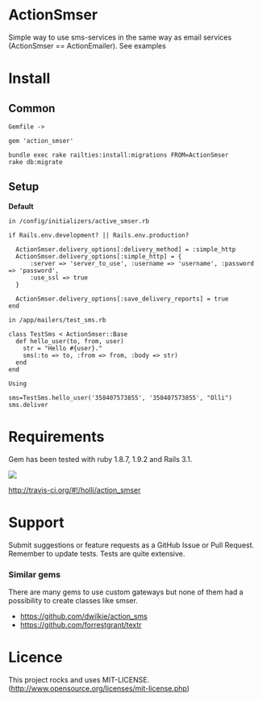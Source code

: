 # ActionSmser

Simple way to use sms-services in the same way as email services (ActionSmser == ActionEmailer). See examples

# Install


## Common

```
Gemfile ->

gem 'action_smser'

bundle exec rake railties:install:migrations FROM=ActionSmser
rake db:migrate
```

## Setup

**Default**

```
in /config/initializers/active_smser.rb

if Rails.env.development? || Rails.env.production?

  ActionSmser.delivery_options[:delivery_method] = :simple_http
  ActionSmser.delivery_options[:simple_http] = {
      :server => 'server_to_use', :username => 'username', :password => 'password',
      :use_ssl => true
  }

  ActionSmser.delivery_options[:save_delivery_reports] = true
end

```

```
in /app/mailers/test_sms.rb

class TestSms < ActionSmser::Base
  def hello_user(to, from, user)
    str = "Hello #{user}."
    sms(:to => to, :from => from, :body => str)
  end
end
```

```
Using

sms=TestSms.hello_user('358407573855', '358407573855', "Olli")
sms.deliver
```

# Requirements

Gem has been tested with ruby 1.8.7, 1.9.2 and Rails 3.1.

[<img src="https://secure.travis-ci.org/holli/action_smser.png" />](http://travis-ci.org/holli/action_smser)

http://travis-ci.org/#!/holli/action_smser

# Support

Submit suggestions or feature requests as a GitHub Issue or Pull Request. Remember to update tests. Tests are quite extensive.



### Similar gems

There are many gems to use custom gateways but none of them had a possibility to create classes like smser.

- https://github.com/dwilkie/action_sms
- https://github.com/forrestgrant/textr

# Licence

This project rocks and uses MIT-LICENSE. (http://www.opensource.org/licenses/mit-license.php)

